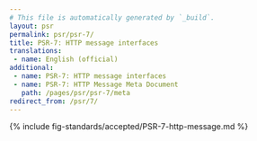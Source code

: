 ```yaml
---
# This file is automatically generated by `_build`.
layout: psr
permalink: psr/psr-7/
title: PSR-7: HTTP message interfaces
translations:
 - name: English (official)
additional:
 - name: PSR-7: HTTP message interfaces
 - name: PSR-7: HTTP Message Meta Document
   path: /pages/psr/psr-7/meta
redirect_from: /psr/7/
---
```


{% include fig-standards/accepted/PSR-7-http-message.md %}